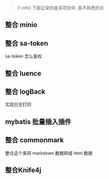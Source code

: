 > [! info] 下面记录的是该项目中, 我不熟悉的点

## 整合 minio 

## 整合 sa-token
sa-token 怎么鉴权

## 整合 luence

## 整合 logBack
实现日志打印

## mybatis 批量插入插件

## 整合 commonmark
整合这个来将 markdown 数据转成 html 数据

## 整合Knife4j

